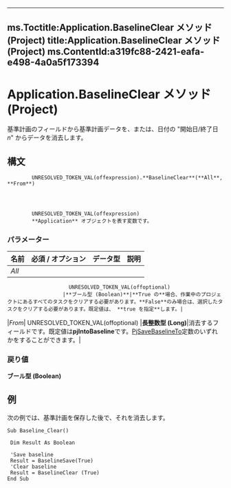 

---
ms.Toctitle:Application.BaselineClear メソッド (Project)
title:Application.BaselineClear メソッド (Project)
ms.ContentId:a319fc88-2421-eafa-e498-4a0a5f173394
---
# Application.BaselineClear メソッド (Project)




基準計画のフィールドから基準計画データを、または、日付の "開始日/終了日 *n*" からデータを消去します。

## 構文

            UNRESOLVED_TOKEN_VAL(offexpression).**BaselineClear**(**All**, **From**)




            UNRESOLVED_TOKEN_VAL(offexpression)
            **Application** オブジェクトを表す変数です。

### パラメーター

|**名前**|**必須 / オプション**|**データ型**|**説明**|
|---|---|---|---|
|*All*|
                        UNRESOLVED_TOKEN_VAL(offoptional)
                      |**ブール型 (Boolean)**|**True の**場合、作業中のプロジェクトにあるすべてのタスクをクリアする必要があります。**False**のみ場合は、選択したタスクをクリアする必要があります。既定値は、 **true を指定**します。|
|*From*|
                        UNRESOLVED_TOKEN_VAL(offoptional)
                      |**長整数型 (Long)**|消去するフィールドです。既定値は**pjIntoBaseline**です。[PjSaveBaselineTo](2a10214f-dc7d-a427-c3a2-6a2efd147441.md)定数のいずれかをすることができます。|



### 戻り値
**ブール型 (Boolean)**





## 例
次の例では、基準計画を保存した後で、それを消去します。

```vba
Sub Baseline_Clear() 
 
 Dim Result As Boolean 
 
 'Save baseline 
 Result = BaselineSave(True) 
 'Clear baseline 
 Result = BaselineClear (True) 
End Sub
```





